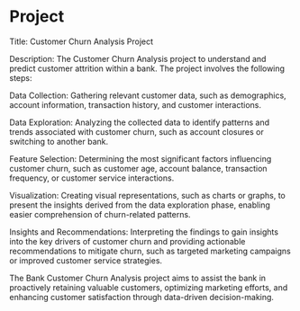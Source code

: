 # Project

Title: Customer Churn Analysis Project

Description:
The Customer Churn Analysis project to understand and predict customer attrition within a bank. The project involves the following steps:

Data Collection: Gathering relevant customer data, such as demographics, account information, transaction history, and customer interactions.

Data Exploration: Analyzing the collected data to identify patterns and trends associated with customer churn, such as account closures or switching to another bank.

Feature Selection: Determining the most significant factors influencing customer churn, such as customer age, account balance, transaction frequency, or customer service interactions.

Visualization: Creating visual representations, such as charts or graphs, to present the insights derived from the data exploration phase, enabling easier comprehension of churn-related patterns.

Insights and Recommendations: Interpreting the findings to gain insights into the key drivers of customer churn and providing actionable recommendations to mitigate churn, such as targeted marketing campaigns or improved customer service strategies.

The Bank Customer Churn Analysis project aims to assist the bank in proactively retaining valuable customers, optimizing marketing efforts, and enhancing customer satisfaction through data-driven decision-making.
